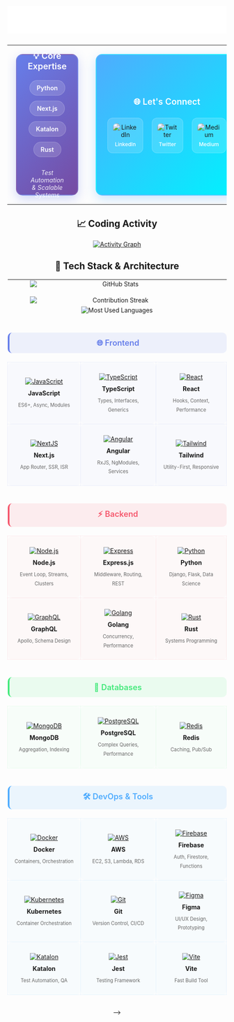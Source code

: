 <h1 align="center"><img src="./name.svg" ></h1>

<!-- <p align="center"> 
  Visitor count<br>
  <img src="https://profile-counter.glitch.me/calebbii/count.svg" />
</p> -->


<table align="center">
  <tr>
<!-- Expertise -->
<td width="50%" align="center" style="padding: 20px;">
  <div style="background: linear-gradient(135deg, #667eea 0%, #764ba2 100%); padding: 30px 25px; border-radius: 15px; box-shadow: 0 8px 25px rgba(102, 126, 234, 0.3); border: 2px solid rgba(255,255,255,0.1); height: 260px; display: flex; flex-direction: column; justify-content: center;">
    <h3 style="color: white; margin: 0 0 20px 0; font-size: 1.4em; font-weight: 600;">💡 Core Expertise</h3>
    <div style="display: flex; flex-direction: column; gap: 12px; align-items: center;">
      <div style="display: flex; gap: 12px; flex-wrap: wrap; justify-content: center;">
        <span style="background: rgba(255,255,255,0.15); padding: 8px 16px; border-radius: 25px; color: white; font-weight: 600; border: 1px solid rgba(255,255,255,0.2);">Python</span>
        <span style="background: rgba(255,255,255,0.15); padding: 8px 16px; border-radius: 25px; color: white; font-weight: 600; border: 1px solid rgba(255,255,255,0.2);">Next.js</span>
        <span style="background: rgba(255,255,255,0.15); padding: 8px 16px; border-radius: 25px; color: white; font-weight: 600; border: 1px solid rgba(255,255,255,0.2);">Katalon</span>
        <span style="background: rgba(255,255,255,0.15); padding: 8px 16px; border-radius: 25px; color: white; font-weight: 600; border: 1px solid rgba(255,255,255,0.2);">Rust</span>
       </div>
      <p style="color: rgba(255,255,255,0.9); margin: 15px 0 0 0; font-size: 1em; font-style: italic;">
        Test Automation & Scalable Systems
      </p>
    </div>
  </div>
</td>

<!-- Social Links -->
<td width="50%" align="center" style="padding: 20px;">
  <div style="background: linear-gradient(135deg, #4facfe 0%, #00f2fe 100%); padding: 30px 25px; border-radius: 15px; box-shadow: 0 8px 25px rgba(79, 172, 254, 0.3); border: 2px solid rgba(255,255,255,0.1); height: 260px; display: flex; flex-direction: column; justify-content: center;">
    <h3 style="color: white; margin: 0 0 25px 0; font-size: 1.4em; font-weight: 600;">🌐 Let's Connect</h3>
    <div style="display: flex; justify-content: center; gap: 20px;">
      <a href="https://www.linkedin.com/in/caleb-kiprotich-bii-b141871a6" target="_blank" style="text-decoration: none;">
        <div style="background: rgba(255,255,255,0.15); padding: 12px; border-radius: 12px; transition: all 0.3s ease; border: 1px solid rgba(255,255,255,0.2);">
          <img src="https://skillicons.dev/icons?i=linkedin" width="38" height="38" alt="LinkedIn" style="transition: transform 0.3s ease; border-radius: 8px;" />
          <p style="color: white; margin: 6px 0 0 0; font-size: 0.85em; font-weight: 500;">LinkedIn</p>
        </div>
      </a>
      <a href="https://x.com/Calebbii3" target="_blank" style="text-decoration: none;">
        <div style="background: rgba(255,255,255,0.15); padding: 12px; border-radius: 12px; transition: all 0.3s ease; border: 1px solid rgba(255,255,255,0.2);">
          <img src="https://skillicons.dev/icons?i=twitter" width="38" height="38" alt="Twitter" style="transition: transform 0.3s ease; border-radius: 8px;" />
          <p style="color: white; margin: 6px 0 0 0; font-size: 0.85em; font-weight: 500;">Twitter</p>
        </div>
      </a>
      <a href="https://medium.com/@your-medium-handle" target="_blank" style="text-decoration: none;">
        <div style="background: rgba(255,255,255,0.15); padding: 12px; border-radius: 12px; transition: all 0.3s ease; border: 1px solid rgba(255,255,255,0.2);">
          <img src="https://skillicons.dev/icons?i=medium" width="38" height="38" alt="Medium" style="transition: transform 0.3s ease; border-radius: 8px;" />
          <p style="color: white; margin: 6px 0 0 0; font-size: 0.85em; font-weight: 500;">Medium</p>
        </div>
      </a>
    </div>
  </div>
</td>
  </tr>
</table>

<style>
  a div:hover {
    transform: translateY(-5px);
    background: rgba(255,255,255,0.25) !important;
    box-shadow: 0 12px 30px rgba(0,0,0,0.2);
  }
  a img:hover {
    transform: scale(1.1);
  }
</style>

<!-- Smaller Contribution Graph -->
<h2 align="center">📈 Coding Activity</h2>
<div align="center">
  <a href="https://github.com/ashutosh00710/github-readme-activity-graph">
    <img src="https://github-readme-activity-graph.vercel.app/graph?username=Calebbii&theme=react-dark&hide_border=true&area=true&height=300&custom_title=Caleb's+Development+Activity&color=8A2BE2&line=8A2BE2&point=FFFFFF" alt="Activity Graph" width="90%"/>
  </a>
</div>

<h2 align="center">🚀 Tech Stack & Architecture</h2>

<table align="center" style="border-collapse: collapse; width: 100%;">
  <!-- Stats Row -->
  <tr>
    <td align="center" colspan="3">
      <div style="display: flex; justify-content: center; gap: 20px; flex-wrap: wrap;">
        <img width="400" src="https://github-readme-stats.vercel.app/api?username=Calebbii&theme=radical&count_private=true&show_icons=true&rank_icon=github&hide_border=true&include_all_commits=true&bg_color=0d1117&title_color=8A2BE2&icon_color=8A2BE2" alt="GitHub Stats" />
        <img width="400" src="https://github-readme-streak-stats.herokuapp.com/?user=calebbii&theme=radical&hide_border=true&background=0d1117&ring=8A2BE2&fire=8A2BE2&currStreakLabel=8A2BE2" alt="Contribution Streak" />
      </div>
    </td>
  </tr>
  
  <tr>
    <td align="center" colspan="3">
      <img width="400" src="https://github-readme-stats.vercel.app/api/top-langs/?username=Calebbii&theme=radical&layout=compact&hide_border=true&bg_color=0d1117&title_color=8A2BE2&langs_count=8&hide=html,css,scss,php&exclude_repo=github-readme-stats" alt="Most Used Languages" />
    </td>
  </tr>

  <!-- Frontend Section -->
  <tr>
    <td colspan="3" align="center" style="padding: 40px 0 20px 0;">
      <div style="background: rgba(102, 126, 234, 0.1); padding: 12px 25px; border-radius: 10px; border-left: 4px solid #667eea;">
        <h3 style="margin: 0; color: #667eea; font-size: 1.3em; font-weight: 600;">🌐 Frontend</h3>
      </div>
    </td>
  </tr>

  <!-- Frontend Technologies -->
  <tr>
    <td align="center" style="padding: 25px 15px; background: rgba(102, 126, 234, 0.03); border-radius: 10px; margin: 10px; border: 1px solid rgba(102, 126, 234, 0.1);">
      <a href="https://developer.mozilla.org/en-US/docs/Web/JavaScript" target="_blank">
        <img src="https://skillicons.dev/icons?i=js" width="48" height="48" alt="JavaScript" style="transition: transform 0.3s ease;" />
      </a>
      <p style="margin: 10px 0 5px 0;"><strong style="font-size: 1em;">JavaScript</strong></p>
      <sub style="color: #666; font-size: 0.8em;">ES6+, Async, Modules</sub>
    </td>
    <td align="center" style="padding: 25px 15px; background: rgba(102, 126, 234, 0.03); border-radius: 10px; margin: 10px; border: 1px solid rgba(102, 126, 234, 0.1);">
      <a href="https://www.typescriptlang.org/" target="_blank">
        <img src="https://skillicons.dev/icons?i=ts" width="48" height="48" alt="TypeScript" style="transition: transform 0.3s ease;" />
      </a>
      <p style="margin: 10px 0 5px 0;"><strong style="font-size: 1em;">TypeScript</strong></p>
      <sub style="color: #666; font-size: 0.8em;">Types, Interfaces, Generics</sub>
    </td>
    <td align="center" style="padding: 25px 15px; background: rgba(102, 126, 234, 0.03); border-radius: 10px; margin: 10px; border: 1px solid rgba(102, 126, 234, 0.1);">
      <a href="https://reactjs.org/" target="_blank">
        <img src="https://skillicons.dev/icons?i=react" width="48" height="48" alt="React" style="transition: transform 0.3s ease;" />
      </a>
      <p style="margin: 10px 0 5px 0;"><strong style="font-size: 1em;">React</strong></p>
      <sub style="color: #666; font-size: 0.8em;">Hooks, Context, Performance</sub>
    </td>
  </tr>

  <!-- More Frontend -->
  <tr>
    <td align="center" style="padding: 25px 15px; background: rgba(102, 126, 234, 0.03); border-radius: 10px; margin: 10px; border: 1px solid rgba(102, 126, 234, 0.1);">
      <a href="https://nextjs.org/" target="_blank">
        <img src="https://skillicons.dev/icons?i=nextjs" width="48" height="48" alt="NextJS" style="transition: transform 0.3s ease;" />
      </a>
      <p style="margin: 10px 0 5px 0;"><strong style="font-size: 1em;">Next.js</strong></p>
      <sub style="color: #666; font-size: 0.8em;">App Router, SSR, ISR</sub>
    </td>
    <td align="center" style="padding: 25px 15px; background: rgba(102, 126, 234, 0.03); border-radius: 10px; margin: 10px; border: 1px solid rgba(102, 126, 234, 0.1);">
      <a href="https://angular.io/" target="_blank">
        <img src="https://skillicons.dev/icons?i=angular" width="48" height="48" alt="Angular" style="transition: transform 0.3s ease;" />
      </a>
      <p style="margin: 10px 0 5px 0;"><strong style="font-size: 1em;">Angular</strong></p>
      <sub style="color: #666; font-size: 0.8em;">RxJS, NgModules, Services</sub>
    </td>
    <td align="center" style="padding: 25px 15px; background: rgba(102, 126, 234, 0.03); border-radius: 10px; margin: 10px; border: 1px solid rgba(102, 126, 234, 0.1);">
      <a href="https://tailwindcss.com/" target="_blank">
        <img src="https://skillicons.dev/icons?i=tailwind" width="48" height="48" alt="Tailwind" style="transition: transform 0.3s ease;" />
      </a>
      <p style="margin: 10px 0 5px 0;"><strong style="font-size: 1em;">Tailwind</strong></p>
      <sub style="color: #666; font-size: 0.8em;">Utility-First, Responsive</sub>
    </td>
  </tr>

  <!-- Backend Section -->
  <tr>
    <td colspan="3" align="center" style="padding: 40px 0 20px 0;">
      <div style="background: rgba(245, 87, 108, 0.1); padding: 12px 25px; border-radius: 10px; border-left: 4px solid #f5576c;">
        <h3 style="margin: 0; color: #f5576c; font-size: 1.3em; font-weight: 600;">⚡ Backend</h3>
      </div>
    </td>
  </tr>

  <!-- Backend Technologies -->
  <tr>
    <td align="center" style="padding: 25px 15px; background: rgba(245, 87, 108, 0.03); border-radius: 10px; margin: 10px; border: 1px solid rgba(245, 87, 108, 0.1);">
      <a href="https://nodejs.org/" target="_blank">
        <img src="https://skillicons.dev/icons?i=nodejs" width="48" height="48" alt="Node.js" style="transition: transform 0.3s ease;" />
      </a>
      <p style="margin: 10px 0 5px 0;"><strong style="font-size: 1em;">Node.js</strong></p>
      <sub style="color: #666; font-size: 0.8em;">Event Loop, Streams, Clusters</sub>
    </td>
    <td align="center" style="padding: 25px 15px; background: rgba(245, 87, 108, 0.03); border-radius: 10px; margin: 10px; border: 1px solid rgba(245, 87, 108, 0.1);">
      <a href="https://expressjs.com/" target="_blank">
        <img src="https://skillicons.dev/icons?i=express" width="48" height="48" alt="Express" style="transition: transform 0.3s ease;" />
      </a>
      <p style="margin: 10px 0 5px 0;"><strong style="font-size: 1em;">Express.js</strong></p>
      <sub style="color: #666; font-size: 0.8em;">Middleware, Routing, REST</sub>
    </td>
    <td align="center" style="padding: 25px 15px; background: rgba(245, 87, 108, 0.03); border-radius: 10px; margin: 10px; border: 1px solid rgba(245, 87, 108, 0.1);">
      <a href="https://python.org/" target="_blank">
        <img src="https://skillicons.dev/icons?i=py" width="48" height="48" alt="Python" style="transition: transform 0.3s ease;" />
      </a>
      <p style="margin: 10px 0 5px 0;"><strong style="font-size: 1em;">Python</strong></p>
      <sub style="color: #666; font-size: 0.8em;">Django, Flask, Data Science</sub>
    </td>
  </tr>

  <!-- More Backend -->
  <tr>
    <td align="center" style="padding: 25px 15px; background: rgba(245, 87, 108, 0.03); border-radius: 10px; margin: 10px; border: 1px solid rgba(245, 87, 108, 0.1);">
      <a href="https://graphql.org/" target="_blank">
        <img src="https://skillicons.dev/icons?i=graphql" width="48" height="48" alt="GraphQL" style="transition: transform 0.3s ease;" />
      </a>
      <p style="margin: 10px 0 5px 0;"><strong style="font-size: 1em;">GraphQL</strong></p>
      <sub style="color: #666; font-size: 0.8em;">Apollo, Schema Design</sub>
    </td>
    <td align="center" style="padding: 25px 15px; background: rgba(245, 87, 108, 0.03); border-radius: 10px; margin: 10px; border: 1px solid rgba(245, 87, 108, 0.1);">
      <a href="https://go.dev/" target="_blank">
        <img src="https://skillicons.dev/icons?i=go" width="48" height="48" alt="Golang" style="transition: transform 0.3s ease;" />
      </a>
      <p style="margin: 10px 0 5px 0;"><strong style="font-size: 1em;">Golang</strong></p>
      <sub style="color: #666; font-size: 0.8em;">Concurrency, Performance</sub>
    </td>
    <td align="center" style="padding: 25px 15px; background: rgba(245, 87, 108, 0.03); border-radius: 10px; margin: 10px; border: 1px solid rgba(245, 87, 108, 0.1);">
      <a href="https://rust-lang.org/" target="_blank">
        <img src="https://skillicons.dev/icons?i=rust" width="48" height="48" alt="Rust" style="transition: transform 0.3s ease;" />
      </a>
      <p style="margin: 10px 0 5px 0;"><strong style="font-size: 1em;">Rust</strong></p>
      <sub style="color: #666; font-size: 0.8em;">Systems Programming</sub>
    </td>
  </tr>

  <!-- Databases Section -->
  <tr>
    <td colspan="3" align="center" style="padding: 40px 0 20px 0;">
      <div style="background: rgba(67, 233, 123, 0.1); padding: 12px 25px; border-radius: 10px; border-left: 4px solid #43e97b;">
        <h3 style="margin: 0; color: #43e97b; font-size: 1.3em; font-weight: 600;">💾 Databases</h3>
      </div>
    </td>
  </tr>

  <!-- Database Technologies -->
  <tr>
    <td align="center" style="padding: 25px 15px; background: rgba(67, 233, 123, 0.03); border-radius: 10px; margin: 10px; border: 1px solid rgba(67, 233, 123, 0.1);">
      <a href="https://www.mongodb.com/" target="_blank">
        <img src="https://skillicons.dev/icons?i=mongodb" width="48" height="48" alt="MongoDB" style="transition: transform 0.3s ease;" />
      </a>
      <p style="margin: 10px 0 5px 0;"><strong style="font-size: 1em;">MongoDB</strong></p>
      <sub style="color: #666; font-size: 0.8em;">Aggregation, Indexing</sub>
    </td>
    <td align="center" style="padding: 25px 15px; background: rgba(67, 233, 123, 0.03); border-radius: 10px; margin: 10px; border: 1px solid rgba(67, 233, 123, 0.1);">
      <a href="https://www.postgresql.org/" target="_blank">
        <img src="https://skillicons.dev/icons?i=postgresql" width="48" height="48" alt="PostgreSQL" style="transition: transform 0.3s ease;" />
      </a>
      <p style="margin: 10px 0 5px 0;"><strong style="font-size: 1em;">PostgreSQL</strong></p>
      <sub style="color: #666; font-size: 0.8em;">Complex Queries, Performance</sub>
    </td>
    <td align="center" style="padding: 25px 15px; background: rgba(67, 233, 123, 0.03); border-radius: 10px; margin: 10px; border: 1px solid rgba(67, 233, 123, 0.1);">
      <a href="https://redis.io/" target="_blank">
        <img src="https://skillicons.dev/icons?i=redis" width="48" height="48" alt="Redis" style="transition: transform 0.3s ease;" />
      </a>
      <p style="margin: 10px 0 5px 0;"><strong style="font-size: 1em;">Redis</strong></p>
      <sub style="color: #666; font-size: 0.8em;">Caching, Pub/Sub</sub>
    </td>
  </tr>

  <!-- DevOps & Tools Section -->
  <tr>
    <td colspan="3" align="center" style="padding: 40px 0 20px 0;">
      <div style="background: rgba(79, 172, 254, 0.1); padding: 12px 25px; border-radius: 10px; border-left: 4px solid #4facfe;">
        <h3 style="margin: 0; color: #4facfe; font-size: 1.3em; font-weight: 600;">🛠️ DevOps & Tools</h3>
      </div>
    </td>
  </tr>

  <!-- DevOps & Tools -->
  <tr>
    <td align="center" style="padding: 25px 15px; background: rgba(79, 172, 254, 0.03); border-radius: 10px; margin: 10px; border: 1px solid rgba(79, 172, 254, 0.1);">
      <a href="https://docker.com/" target="_blank">
        <img src="https://skillicons.dev/icons?i=docker" width="48" height="48" alt="Docker" style="transition: transform 0.3s ease;" />
      </a>
      <p style="margin: 10px 0 5px 0;"><strong style="font-size: 1em;">Docker</strong></p>
      <sub style="color: #666; font-size: 0.8em;">Containers, Orchestration</sub>
    </td>
    <td align="center" style="padding: 25px 15px; background: rgba(79, 172, 254, 0.03); border-radius: 10px; margin: 10px; border: 1px solid rgba(79, 172, 254, 0.1);">
      <a href="https://aws.amazon.com/" target="_blank">
        <img src="https://skillicons.dev/icons?i=aws" width="48" height="48" alt="AWS" style="transition: transform 0.3s ease;" />
      </a>
      <p style="margin: 10px 0 5px 0;"><strong style="font-size: 1em;">AWS</strong></p>
      <sub style="color: #666; font-size: 0.8em;">EC2, S3, Lambda, RDS</sub>
    </td>
    <td align="center" style="padding: 25px 15px; background: rgba(79, 172, 254, 0.03); border-radius: 10px; margin: 10px; border: 1px solid rgba(79, 172, 254, 0.1);">
      <a href="https://firebase.google.com/" target="_blank">
        <img src="https://skillicons.dev/icons?i=firebase" width="48" height="48" alt="Firebase" style="transition: transform 0.3s ease;" />
      </a>
      <p style="margin: 10px 0 5px 0;"><strong style="font-size: 1em;">Firebase</strong></p>
      <sub style="color: #666; font-size: 0.8em;">Auth, Firestore, Functions</sub>
    </td>
  </tr>

  <!-- More DevOps & Tools -->
  <tr>
    <td align="center" style="padding: 25px 15px; background: rgba(79, 172, 254, 0.03); border-radius: 10px; margin: 10px; border: 1px solid rgba(79, 172, 254, 0.1);">
      <a href="https://kubernetes.io/" target="_blank">
        <img src="https://skillicons.dev/icons?i=kubernetes" width="48" height="48" alt="Kubernetes" style="transition: transform 0.3s ease;" />
      </a>
      <p style="margin: 10px 0 5px 0;"><strong style="font-size: 1em;">Kubernetes</strong></p>
      <sub style="color: #666; font-size: 0.8em;">Container Orchestration</sub>
    </td>
    <td align="center" style="padding: 25px 15px; background: rgba(79, 172, 254, 0.03); border-radius: 10px; margin: 10px; border: 1px solid rgba(79, 172, 254, 0.1);">
      <a href="https://git-scm.com/" target="_blank">
        <img src="https://skillicons.dev/icons?i=git" width="48" height="48" alt="Git" style="transition: transform 0.3s ease;" />
      </a>
      <p style="margin: 10px 0 5px 0;"><strong style="font-size: 1em;">Git</strong></p>
      <sub style="color: #666; font-size: 0.8em;">Version Control, CI/CD</sub>
    </td>
    <td align="center" style="padding: 25px 15px; background: rgba(79, 172, 254, 0.03); border-radius: 10px; margin: 10px; border: 1px solid rgba(79, 172, 254, 0.1);">
      <a href="https://www.figma.com/" target="_blank">
        <img src="https://skillicons.dev/icons?i=figma" width="48" height="48" alt="Figma" style="transition: transform 0.3s ease;" />
      </a>
      <p style="margin: 10px 0 5px 0;"><strong style="font-size: 1em;">Figma</strong></p>
      <sub style="color: #666; font-size: 0.8em;">UI/UX Design, Prototyping</sub>
    </td>
  </tr>

  <!-- Testing & Build Tools -->
  <tr>
    <td align="center" style="padding: 25px 15px; background: rgba(79, 172, 254, 0.03); border-radius: 10px; margin: 10px; border: 1px solid rgba(79, 172, 254, 0.1);">
      <a href="https://katalon.com/" target="_blank">
        <img src="https://skillicons.dev/icons?i=selenium" width="48" height="48" alt="Katalon" style="transition: transform 0.3s ease;" />
      </a>
      <p style="margin: 10px 0 5px 0;"><strong style="font-size: 1em;">Katalon</strong></p>
      <sub style="color: #666; font-size: 0.8em;">Test Automation, QA</sub>
    </td>
    <td align="center" style="padding: 25px 15px; background: rgba(79, 172, 254, 0.03); border-radius: 10px; margin: 10px; border: 1px solid rgba(79, 172, 254, 0.1);">
      <a href="https://jestjs.io/" target="_blank">
        <img src="https://skillicons.dev/icons?i=jest" width="48" height="48" alt="Jest" style="transition: transform 0.3s ease;" />
      </a>
      <p style="margin: 10px 0 5px 0;"><strong style="font-size: 1em;">Jest</strong></p>
      <sub style="color: #666; font-size: 0.8em;">Testing Framework</sub>
    </td>
    <td align="center" style="padding: 25px 15px; background: rgba(79, 172, 254, 0.03); border-radius: 10px; margin: 10px; border: 1px solid rgba(79, 172, 254, 0.1);">
      <a href="https://vitejs.dev/" target="_blank">
        <img src="https://skillicons.dev/icons?i=vite" width="48" height="48" alt="Vite" style="transition: transform 0.3s ease;" />
      </a>
      <p style="margin: 10px 0 5px 0;"><strong style="font-size: 1em;">Vite</strong></p>
      <sub style="color: #666; font-size: 0.8em;">Fast Build Tool</sub>
    </td>
  </tr>
</table>

<br>

<div align="center">
  
  <!-- **📊 Weekly Development Analytics**
  
  <!-- WakaTime Stats (Optional) -->
  <!-- [![wakatime](https://wakatime.com/badge/user/your-wakatime-id.svg)](https://wakatime.com/@Calebbii) --> -->
  
</div>

<style>
  /* Hover effects for icons */
  a img:hover {
    transform: scale(1.1);
  }
  
  /* Smooth transitions */
  td {
    transition: all 0.3s ease;
  }
</style>